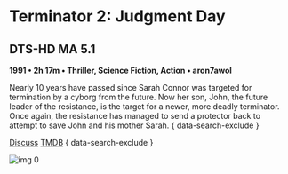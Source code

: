 # Terminator 2: Judgment Day

## DTS-HD MA 5.1

**1991 • 2h 17m • Thriller, Science Fiction, Action • aron7awol**

Nearly 10 years have passed since Sarah Connor was targeted for termination by a cyborg from the future. Now her son, John, the future leader of the resistance, is the target for a newer, more deadly terminator. Once again, the resistance has managed to send a protector back to attempt to save John and his mother Sarah.
{ data-search-exclude }

[Discuss](https://www.avsforum.com/threads/bass-eq-for-filtered-movies.2995212/post-56887006)  [TMDB](280)
{ data-search-exclude }

![img 0](https://i.imgur.com/x5mVSGA.jpg)

